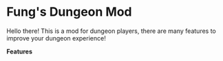 # Fung's Dungeon Mod
Hello there! This is a mod for dungeon players, there are many features to improve your dungeon experience!

**Features**
